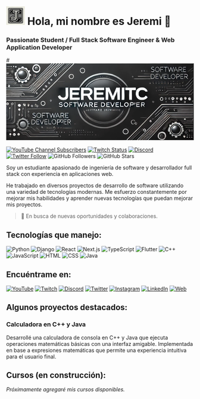 # <img src="https://github.com/Jeremitc/Jeremitc/raw/main/Jeremi-Icon.jpg" alt="Jeremi Icon" width="50"/> Hola, mi nombre es Jeremi 👋
### Passionate Student / Full Stack Software Engineer & Web Application Developer

#<img src="https://github.com/Jeremitc/Jeremitc/raw/main/PlanillaJeremiTC.png" alt="Jeremi Icon" width="800"/>

[![YouTube Channel Subscribers](https://img.shields.io/youtube/channel/subscribers/UCxPD7bsocoAMq8Dj18kmGyQ?style=social)](https://youtube.com/jeremiapps?sub_confirmation=1)
[![Twitch Status](https://img.shields.io/twitch/status/jeremi?style=social)](https://twitch.com/jeremi)
[![Discord](https://img.shields.io/discord/123456789012345678?style=social&label=Discord&logo=discord)](https://jeremi.com/discord)
[![Twitter Follow](https://img.shields.io/twitter/follow/jeremi?style=social)](https://twitter.com/jeremi)
![GitHub Followers](https://img.shields.io/github/followers/jeremi?style=social)
![GitHub Stars](https://img.shields.io/github/stars/jeremi?style=social)

Soy un estudiante apasionado de ingeniería de software y desarrollador full stack con experiencia en aplicaciones web.

He trabajado en diversos proyectos de desarrollo de software utilizando una variedad de tecnologías modernas. Me esfuerzo constantemente por mejorar mis habilidades y aprender nuevas tecnologías que puedan mejorar mis proyectos.

> 🎯 En busca de nuevas oportunidades y colaboraciones.

## Tecnologías que manejo:

![Python](https://img.shields.io/badge/Python-3776AB?style=for-the-badge&logo=python&logoColor=white)
![Django](https://img.shields.io/badge/Django-092E20?style=for-the-badge&logo=django&logoColor=white)
![React](https://img.shields.io/badge/React-20232A?style=for-the-badge&logo=react&logoColor=61DAFB)
![Next.js](https://img.shields.io/badge/Next.js-000000?style=for-the-badge&logo=nextdotjs&logoColor=white)
![TypeScript](https://img.shields.io/badge/TypeScript-007ACC?style=for-the-badge&logo=typescript&logoColor=white)
![Flutter](https://img.shields.io/badge/Flutter-02569B?style=for-the-badge&logo=flutter&logoColor=white)
![C++](https://img.shields.io/badge/C++-00599C?style=for-the-badge&logo=cplusplus&logoColor=white)
![JavaScript](https://img.shields.io/badge/JavaScript-F7DF1E?style=for-the-badge&logo=javascript&logoColor=black)
![HTML](https://img.shields.io/badge/HTML5-E34F26?style=for-the-badge&logo=html5&logoColor=white)
![CSS](https://img.shields.io/badge/CSS3-1572B6?style=for-the-badge&logo=css3&logoColor=white)
![Java](https://img.shields.io/badge/Java-007396?style=for-the-badge&logo=java&logoColor=white)

## Encuéntrame en:

[![YouTube](https://img.shields.io/badge/YouTube-Jeremi_Channel-FF0000?style=for-the-badge&logo=youtube&logoColor=white&labelColor=101010)](https://youtube.com/@jeremichannel)
[![Twitch](https://img.shields.io/badge/Twitch-jeremi-9146FF?style=for-the-badge&logo=twitch&logoColor=white&labelColor=101010)](https://twitch.tv/jeremi)
[![Discord](https://img.shields.io/badge/Discord-jeremi-5865F2?style=for-the-badge&logo=discord&logoColor=white&labelColor=101010)](https://jeremi.com/discord)
[![Twitter](https://img.shields.io/badge/Twitter-@jeremi-1DA1F2?style=for-the-badge&logo=twitter&logoColor=white&labelColor=101010)](https://twitter.com/jeremi)
[![Instagram](https://img.shields.io/badge/Instagram-@jeremi-E4405F?style=for-the-badge&logo=instagram&logoColor=white&labelColor=101010)](https://instagram.com/jeremi)
[![LinkedIn](https://img.shields.io/badge/LinkedIn-Jeremi-0077B5?style=for-the-badge&logo=linkedin&logoColor=white&labelColor=101010)](https://www.linkedin.com/in/jeremi)
[![Web](https://img.shields.io/badge/Web-JeremiDev.com-14a1f0?style=for-the-badge&logo=dev.to&logoColor=white&labelColor=101010)](https://jeremi.com)

## Algunos proyectos destacados:

### Calculadora en C++ y Java
Desarrollé una calculadora de consola en C++ y Java que ejecuta operaciones matemáticas básicas con una interfaz amigable. Implementada en base a expresiones matemáticas que permite una experiencia intuitiva para el usuario final.

## Cursos (en construcción):

_Próximamente agregaré mis cursos disponibles._
